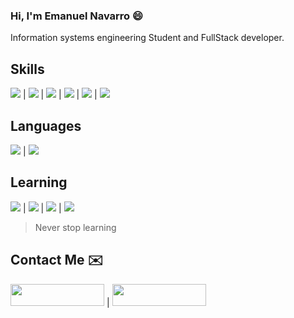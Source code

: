 
### Hi, I'm Emanuel Navarro :smile:

Information systems engineering Student and FullStack developer.

##  Skills
<img src="https://img.shields.io/badge/-HTML-darkred"> | <img src="https://img.shields.io/badge/-CSS-darkblue"> | <img src="https://img.shields.io/badge/-Python-yellow"> | <img src="https://img.shields.io/badge/-Django-darkgreen"> | <img src="https://img.shields.io/badge/-Javascript-orange"> | <img src="https://img.shields.io/badge/-SQL-blue">

## Languages
<img src="https://img.shields.io/badge/-Spanish-darkred"> | <img src="https://img.shields.io/badge/-English-blue"> 

## Learning
<img src="https://img.shields.io/badge/-ReactJS-violet"> | <img src="https://img.shields.io/badge/-NodeJS-green"> | <img src="https://img.shields.io/badge/-Wordpress-blue"> |  <img src="https://img.shields.io/badge/-German-yellow">


> Never stop learning

## Contact Me :envelope:

<a href="https://www.linkedin.com/in/emanuelnav" target="_blank"><img src="https://img.shields.io/badge/linkedin-%23108CCC.svg?&style=for-the-badge&logo=linkedin&logoColor=white" height="35" width="150"></a> | <a href="https://www.instagram.com/emanuelnav_" target="_blank"><img src="https://img.shields.io/badge/instagram-%23D17417.svg?&style=for-the-badge&logo=instagram&logoColor=white" height="35" width="150"></a>
